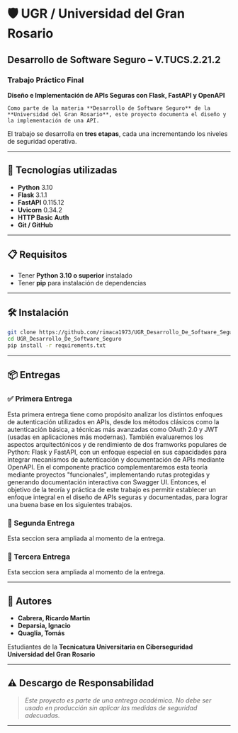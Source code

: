 
# 🛡️ UGR / Universidad del Gran Rosario  
## Desarrollo de Software Seguro – V.TUCS.2.21.2  
### Trabajo Práctico Final  
**Diseño e Implementación de APIs Seguras con Flask, FastAPI y OpenAPI**

	Como parte de la materia **Desarrollo de Software Seguro** de la **Universidad del Gran Rosario**, este proyecto documenta el diseño y la implementación de una API.  
El trabajo se desarrolla en **tres etapas**, cada una incrementando los niveles de seguridad operativa.

---

## 🚀 Tecnologías utilizadas

- **Python** 3.10  
- **Flask** 3.1.1  
- **FastAPI** 0.115.12  
- **Uvicorn** 0.34.2  
- **HTTP Basic Auth**  
- **Git / GitHub**

---

## 📋 Requisitos

- Tener **Python 3.10 o superior** instalado  
- Tener **pip** para instalación de dependencias  

---

## 🛠️ Instalación

```bash
git clone https://github.com/rimaca1973/UGR_Desarrollo_De_Software_Seguro.git
cd UGR_Desarrollo_De_Software_Seguro
pip install -r requirements.txt
```

---

## 📦 Entregas

### ✅ Primera Entrega  
Esta primera entrega tiene como propósito analizar los distintos enfoques de autenticación utilizados en APIs, desde los métodos clásicos como la autenticación básica, a técnicas más avanzadas como OAuth 2.0 y JWT (usadas en aplicaciones más modernas). También evaluaremos los aspectos arquitectónicos y de rendimiento de dos framworks populares de Python: Flask y FastAPI, con un enfoque especial en sus capacidades para integrar mecanismos de autenticación y documentación de APIs mediante OpenAPI.
En el componente practico complementaremos esta teoría mediante proyectos "funcionales", implementando rutas protegidas y generando documentación interactiva con Swagger UI. Entonces, el objetivo de la teoría y práctica de este trabajo es permitir establecer un enfoque integral en el diseño de APIs seguras y documentadas, para lograr una buena base en los siguientes trabajos.


### 🔐 Segunda Entrega  
Esta seccion sera ampliada al momento de la entrega.

### 🧱 Tercera Entrega  
Esta seccion sera ampliada al momento de la entrega.

---

## 👤 Autores

- **Cabrera, Ricardo Martín**  
- **Deparsia, Ignacio**  
- **Quaglia, Tomás**  

Estudiantes de la **Tecnicatura Universitaria en Ciberseguridad**  
**Universidad del Gran Rosario**

---

## ⚠️ Descargo de Responsabilidad

> *Este proyecto es parte de una entrega académica. No debe ser usado en producción sin aplicar las medidas de seguridad adecuadas.*

---
